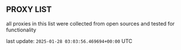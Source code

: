 ## PROXY LIST

all proxies in this list were collected from open sources and tested for functionality

last update: `2025-01-28 03:03:56.469694+00:00` UTC